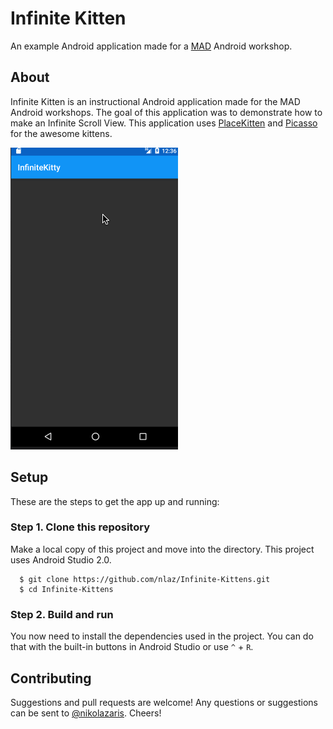 # Infinite Kitten
An example Android application made for a [MAD](https://www.cs.utexas.edu/users/mad/) Android workshop.

## About
Infinite Kitten is an instructional Android application made for the MAD Android workshops. The goal of this application was to demonstrate how to make an Infinite Scroll View. This application uses [PlaceKitten](https://placekitten.com/) and [Picasso](http://square.github.io/picasso/) for the awesome kittens.

![Scroll Example](/examples/infinite_scroll.gif)

## Setup

These are the steps to get the app up and running:

###  Step 1. Clone this repository
Make a local copy of this project and move into the directory. This project uses Android Studio 2.0.
```
  $ git clone https://github.com/nlaz/Infinite-Kittens.git
  $ cd Infinite-Kittens
```

### Step 2. Build and run
You now need to install the dependencies used in the project. You can do that with the built-in buttons in Android Studio or use `^` + `R`.
 
## Contributing

Suggestions and pull requests are welcome! Any questions or suggestions can be sent to [@nikolazaris](https://twitter.com/nikolazaris). Cheers!